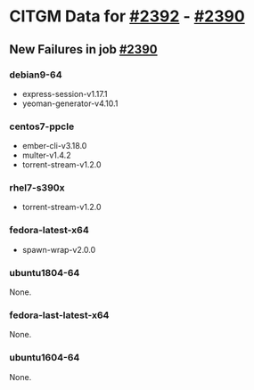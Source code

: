 # CITGM Data for [#2392](https://ci.nodejs.org/job/citgm-smoker/2392/) - [#2390](https://ci.nodejs.org/job/citgm-smoker/2390/)

## New Failures in job [#2390](https://ci.nodejs.org/job/citgm-smoker/2390/)

### debian9-64

* express-session-v1.17.1
* yeoman-generator-v4.10.1

### centos7-ppcle

* ember-cli-v3.18.0
* multer-v1.4.2
* torrent-stream-v1.2.0

### rhel7-s390x

* torrent-stream-v1.2.0

### fedora-latest-x64

* spawn-wrap-v2.0.0

### ubuntu1804-64

None.

### fedora-last-latest-x64

None.

### ubuntu1604-64

None.

